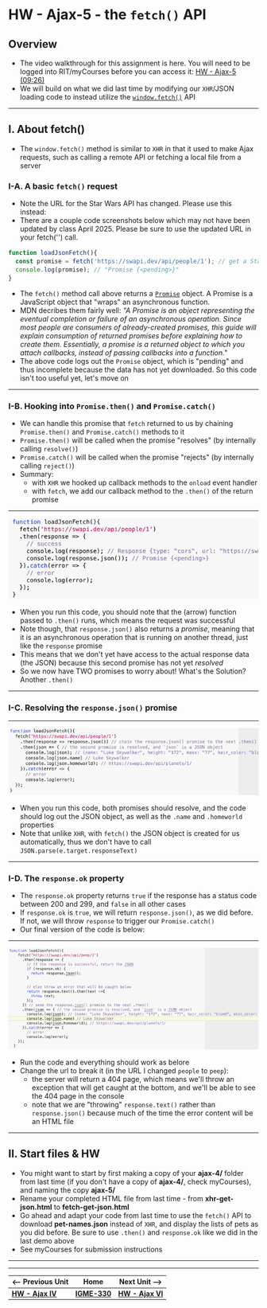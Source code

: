 # HW - Ajax-5 - the `fetch()` API

## Overview

- The video walkthrough for this assignment is here. You will need to be logged into RIT/myCourses before you can access it: [HW - Ajax-5 (09:26)](https://rit.hosted.panopto.com/Panopto/Pages/Viewer.aspx?id=4c4ef9bb-e61f-4a82-8c39-ad9900d87348&start=0)
- We will build on what we did last time by modifying our `XHR`/JSON loading code to instead utilize the [`window.fetch()`](https://developer.mozilla.org/en-US/docs/Web/API/Fetch_API/Using_Fetch) API


<hr>

## I. About fetch()
- The `window.fetch()` method is similar to `XHR` in that it used to make Ajax requests, such as calling a remote API or fetching a local file from a server

### I-A. A basic `fetch()` request

- Note the URL for the Star Wars API has changed. Please use this instead:
- There are a couple code screenshots below which may not have been updated by class April 2025.
Please be sure to use the updated URL in your fetch('') call.

```js
function loadJsonFetch(){
  const promise = fetch('https://swapi.dev/api/people/1'); // get a Star Wars character
  console.log(promise); // "Promise {<pending>}"
}
```

- The `fetch()` method call above returns a [`Promise`](https://developer.mozilla.org/en-US/docs/Web/JavaScript/Guide/Using_promises) object. A Promise is a JavaScript object that "wraps" an asynchronous function.
- MDN decribes them fairly well: *"A Promise is an object representing the eventual completion or failure of an asynchronous operation. Since most people are consumers of already-created promises, this guide will explain consumption of returned promises before explaining how to create them. Essentially, a promise is a returned object to which you attach callbacks, instead of passing callbacks into a function."*
- The above code logs out the `Promise` object, which is "pending" and thus incomplete because the data has not yet downloaded. So this code isn't too useful yet, let's move on

<hr>

### I-B. Hooking into `Promise.then()` and `Promise.catch()`

- We can handle this promise that `fetch` returned to us by chaining `Promise.then()` and `Promise.catch()` methods to it
- `Promise.then()` will be called when the promise "resolves" (by internally calling `resolve()`)
- `Promise.catch()` will be called when the promise "rejects" (by internally calling `reject()`)
- Summary:
  - with `XHR` we hooked up callback methods to the `onload` event handler
  - with `fetch`, we add our callback method to the `.then()` of the return promise

<hr>

![screenshot](_images/_ajax-images/HW-ajax-4.png)

</hr>

- When you run this code, you should note that the (arrow) function passed to `.then()` runs, which means the request was successful 
- Note though, that `response.json()` also returns a *promise*, meaning that it is an asynchronous operation that is running on another thread, just like the `response` promise
- This means that we don't yet have access to the actual response data (the JSON) because this second promise has not yet *resolved* 
- So we now have TWO promises to worry about! What's the Solution? Another `.then()`

<hr>

### I-C. Resolving the `response.json()` promise

<hr>

![screenshot](_images/_ajax-images/HW-ajax-5.png)

</hr>

- When you run this code, both promises should resolve, and the code should log out the JSON object, as well as the `.name` and `.homeworld` properties
- Note that unlike `XHR`, with `fetch()` the JSON object is created for us automatically, thus we don't have to call `JSON.parse(e.target.responseText)`

<hr>

### I-D. The `response.ok` property

- The `response.ok` property returns `true` if the response has a status code between 200 and 299, and `false` in all other cases
- If `response.ok` is `true`, we will return `response.json()`, as we did before. If not, we will throw `response` to trigger our `Promise.catch()`
- Our final version of the code is below:

<hr>

![screenshot](_images/_ajax-images/HW-ajax-6.png)

</hr>

- Run the code and everything should work as belore
- Change the url to break it (in the URL I changed `people` to `peep`):
  - the server will return a 404 page, which means we'll throw an exception that will get caught at the bottom, and we'll be able to see the 404 page in the console
  - note that we are "throwing" `response.text()` rather than `response.json()` because much of the time the error content will be an HTML file
  
<hr>

## II. Start files & HW
- You might want to start by first making a copy of your **ajax-4/** folder from last time (if you don't have a copy of **ajax-4/**, check myCourses), and naming the copy **ajax-5/**
- Rename your completed HTML file from last time - from **xhr-get-json.html** to **fetch-get-json.html** 
- Go ahead and adapt your code from last time to use the `fetch()` API to download **pet-names.json** instead of `XHR`, and display the lists of pets as you did before. Be sure to use `.then()` and `response.ok` like we did in the last demo above
- See myCourses for submission instructions

<hr><hr>

| <-- Previous Unit | Home | Next Unit -->
| --- | --- | --- 
|   [**HW - Ajax IV**](HW-ajax-4.md)  |  [**IGME-330**](../README.md) | [**HW - Ajax VI**](HW-ajax-6.md) 
